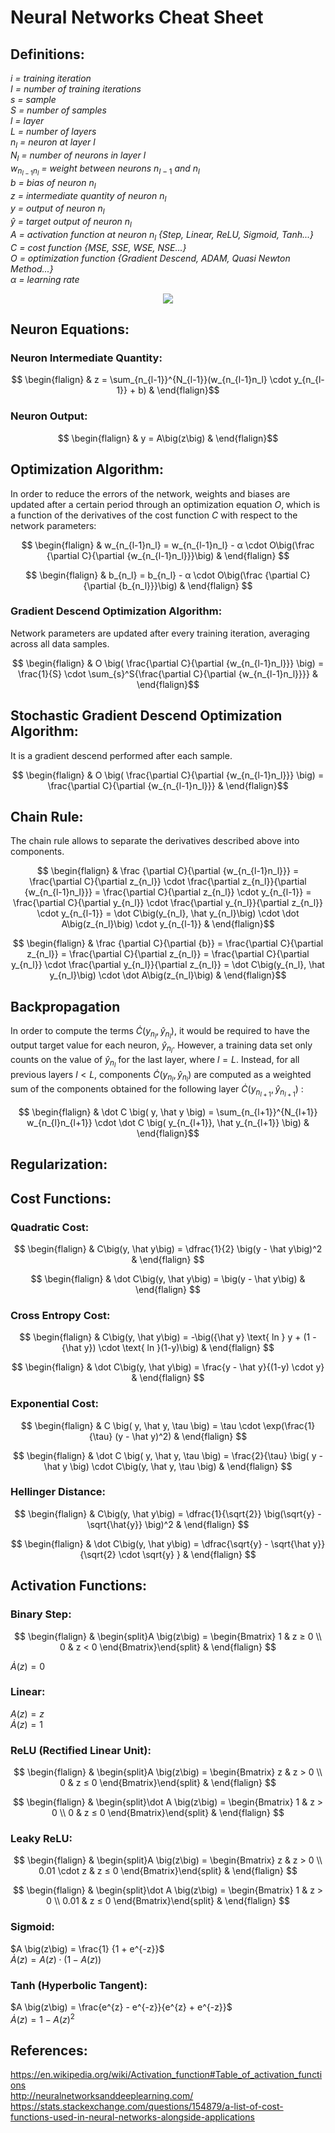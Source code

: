 # Neural Networks Cheat Sheet

## Definitions:
*i = training iteration*\
*I = number of training iterations*\
*s = sample*\
*S = number of samples*\
*l = layer*\
*L = number of layers*\
$n_l$ *= neuron at layer l*\
$N_l$ *= number of neurons in layer l*\
$w_{n_{l-1}n_l}$ *= weight between neurons* $n_{l-1}$ *and* $n_l$\
$b$ *= bias of neuron* $n_l$\
$z$ *= intermediate quantity of neuron* $n_l$\
$y$ *= output of neuron* $n_l$\
$\hat y$ *= target output of neuron* $n_l$\
$A$ *= activation function at neuron* $n_l$ *{Step, Linear, ReLU, Sigmoid, Tanh...}*\
$C$ *= cost function {MSE, SSE, WSE, NSE...}*\
$O$ *= optimization function {Gradient Descend, ADAM, Quasi Newton Method...}*\
$α$ *= learning rate*

<p align="center">
  <img src="https://github.com/alejandrofsevilla/neural_network_notes/assets/110661590/2522d49c-d13d-4544-b7bb-59072d4dabf4" />
</p>

## Neuron Equations:
### Neuron Intermediate Quantity:
$$ \begin{flalign} & z = \sum_{n_{l-1}}^{N_{l-1}}(w_{n_{l-1}n_l} \cdot y_{n_{l-1}} + b) & \end{flalign}$$
### Neuron Output:
$$ \begin{flalign} & y = A\big(z\big) & \end{flalign}$$

## Optimization Algorithm:
In order to reduce the errors of the network, weights and biases are updated after a certain period through an optimization equation $O$, which is a function of the derivatives of the cost function $C$ with respect to the network parameters:

$$ \begin{flalign} &
w_{n_{l-1}n_l} = w_{n_{l-1}n_l} - α \cdot O\big(\frac {\partial C}{\partial {w_{n_{l-1}n_l}}}\big)
& \end{flalign} $$

$$ \begin{flalign} &
b_{n_l} = b_{n_l} - α \cdot O\big(\frac {\partial C}{\partial {b_{n_l}}}\big)
& \end{flalign} $$

### Gradient Descend Optimization Algorithm:
Network parameters are updated after every training iteration, averaging across all data samples.

$$ \begin{flalign} &
O \big( \frac{\partial C}{\partial {w_{n_{l-1}n_l}}} \big) = \frac{1}{S} \cdot \sum_{s}^S{\frac{\partial C}{\partial {w_{n_{l-1}n_l}}}}
& \end{flalign}$$

## Stochastic Gradient Descend Optimization Algorithm:
It is a gradient descend performed after each sample.

$$ \begin{flalign} &
O \big( \frac{\partial C}{\partial {w_{n_{l-1}n_l}}} \big) = \frac{\partial C}{\partial {w_{n_{l-1}n_l}}}
& \end{flalign}$$

## Chain Rule:
The chain rule allows to separate the derivatives described above into components.

$$ \begin{flalign} &
\frac {\partial C}{\partial {w_{n_{l-1}n_l}}} 
= \frac{\partial C}{\partial z_{n_l}} \cdot \frac{\partial z_{n_l}}{\partial {w_{n_{l-1}n_l}}}
= \frac{\partial C}{\partial z_{n_l}} \cdot y_{n_{l-1}}
= \frac{\partial C}{\partial y_{n_l}} \cdot \frac{\partial y_{n_l}}{\partial z_{n_l}} \cdot y_{n_{l-1}}
= \dot C\big(y_{n_l}, \hat y_{n_l}\big) \cdot \dot A\big(z_{n_l}\big) \cdot y_{n_{l-1}}
& \end{flalign}$$

$$ \begin{flalign} &
\frac {\partial C}{\partial {b}} 
= \frac{\partial C}{\partial z_{n_l}}
= \frac{\partial C}{\partial z_{n_l}}
= \frac{\partial C}{\partial y_{n_l}} \cdot \frac{\partial y_{n_l}}{\partial z_{n_l}}
= \dot C\big(y_{n_l}, \hat y_{n_l}\big) \cdot \dot A\big(z_{n_l}\big)
& \end{flalign}$$

## Backpropagation
In order to compute the terms $\dot C \big(y_{n_l}, \hat y_{n_l}\big)$, it would be required to have the output target value for each neuron, $\hat y_{n_l}$. However, a training data set only counts on the value of $\hat y_{n_l}$ for the last layer, where $l = L$. Instead, for all previous layers  $l < L$, components $\dot C \big( y_{n_l}, \hat y_{n_l} \big)$ are computed as a weighted sum of the components obtained for the following layer $\dot C \big(y_{n_{l+1}}, \hat y_{n_{l+1}}\big)$ :

$$ \begin{flalign} &
\dot C \big( y, \hat y \big) = \sum_{n_{l+1}}^{N_{l+1}} w_{n_{l}n_{l+1}} \cdot \dot C \big( y_{n_{l+1}}, \hat y_{n_{l+1}} \big) 
& \end{flalign}$$

## Regularization:

## Cost Functions:
### Quadratic Cost:

$$ \begin{flalign} &
C\big(y, \hat y\big) = \dfrac{1}{2} \big(y - \hat y\big)^2
& \end{flalign} $$

$$ \begin{flalign} &
\dot C\big(y, \hat y\big) = \big(y - \hat y\big)
& \end{flalign} $$

### Cross Entropy Cost:
$$ \begin{flalign} &
C\big(y, \hat y\big) = -\big({\hat y} \text{ ln } y + (1 - {\hat y}) \cdot \text{ ln }(1-y)\big)
& \end{flalign} $$

$$ \begin{flalign} &
\dot C\big(y, \hat y\big) = \frac{y - \hat y}{(1-y) \cdot y}
& \end{flalign} $$

### Exponential Cost:
$$ \begin{flalign} &
C \big( y, \hat y, \tau \big) = \tau \cdot \exp(\frac{1}{\tau} (y - \hat y)^2)
& \end{flalign} $$

$$ \begin{flalign} &
\dot C \big( y, \hat y, \tau \big) = \frac{2}{\tau} \big( y - \hat y \big) \cdot C\big(y, \hat y, \tau \big)
& \end{flalign} $$

### Hellinger Distance:

$$ \begin{flalign} &
C\big(y, \hat y\big) = \dfrac{1}{\sqrt{2}} \big(\sqrt{y} - \sqrt{\hat{y}} \big)^2
& \end{flalign} $$

$$ \begin{flalign} &
\dot C\big(y, \hat y\big) = \dfrac{\sqrt{y} - \sqrt{\hat y}}{\sqrt{2} \cdot \sqrt{y} }
& \end{flalign} $$

## Activation Functions:
### Binary Step:
$$ \begin{flalign} &
\begin{split}A \big(z\big) = \begin{Bmatrix} 1 & z ≥ 0 \\
 0 & z < 0 \end{Bmatrix}\end{split}
& \end{flalign} $$

$\dot A \big(z\big) = 0$

### Linear:
$A \big(z\big) = z$\
$\dot A \big(z\big) = 1$

### ReLU (Rectified Linear Unit):
$$ \begin{flalign} &
\begin{split}A \big(z\big) = \begin{Bmatrix} z & z > 0 \\
 0 & z ≤ 0 \end{Bmatrix}\end{split}
& \end{flalign} $$

$$ \begin{flalign} &
\begin{split}\dot A \big(z\big) = \begin{Bmatrix} 1 & z > 0 \\
 0 & z ≤ 0 \end{Bmatrix}\end{split}
& \end{flalign} $$

### Leaky ReLU:
$$ \begin{flalign} &
\begin{split}A \big(z\big) = \begin{Bmatrix} z & z > 0 \\
 0.01 \cdot z & z ≤ 0 \end{Bmatrix}\end{split}
& \end{flalign} $$

$$ \begin{flalign} &
\begin{split}\dot A \big(z\big) = \begin{Bmatrix} 1 & z > 0 \\
 0.01 & z ≤ 0 \end{Bmatrix}\end{split}
& \end{flalign} $$

### Sigmoid:
$A \big(z\big) = \frac{1} {1 + e^{-z}}$\
$\dot A \big(z\big) = A(z) \cdot (1-A(z))$

### Tanh (Hyperbolic Tangent):
$A \big(z\big) = \frac{e^{z} - e^{-z}}{e^{z} + e^{-z}}$\
$\dot A \big(z\big) = 1 - {A(z)}^2$

## References:
https://en.wikipedia.org/wiki/Activation_function#Table_of_activation_functions \
http://neuralnetworksanddeeplearning.com/ \
https://stats.stackexchange.com/questions/154879/a-list-of-cost-functions-used-in-neural-networks-alongside-applications



